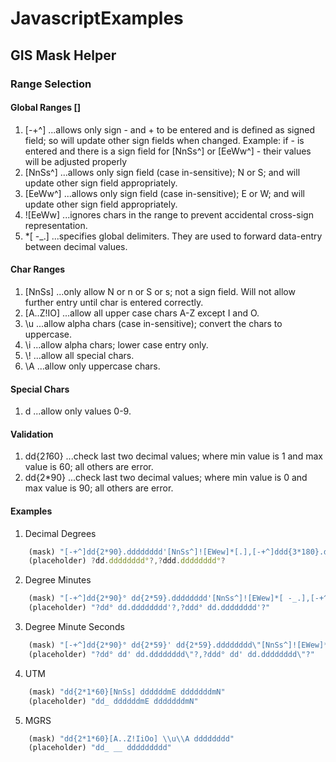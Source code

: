 # JavascriptExamples

## GIS Mask Helper

### Range Selection
#### Global Ranges []
1. [-+^]
...allows only sign - and + to be entered and is defined as signed field; so will update other sign fields when changed.  Example: if - is entered and there is a sign field for [NnSs^] or [EeWw^] - their values will be adjusted properly
2. [NnSs^]
...allows only sign field (case in-sensitive); N or S; and will update other sign field appropriately.
3. [EeWw^]
...allows only sign field (case in-sensitive); E or W; and will update other sign field appropriately.
4. ![EeWw]
...ignores chars in the range to prevent accidental cross-sign representation.
5. *[ -_.]
...specifies global delimiters.  They are used to forward data-entry between decimal values.

#### Char Ranges
1. [NnSs]
...only allow N or n or S or s; not a sign field.  Will not allow further entry until char is entered correctly.
2. [A..Z!IO]
...allow all upper case chars A-Z except I and O.
3. \\u
...allow alpha chars (case in-sensitive); convert the chars to uppercase.
4. \\i
...allow alpha chars; lower case entry only.
5. \\!
...allow all special chars.
6. \\A
...allow only uppercase chars.

#### Special Chars
1. d
...allow only values 0-9.

#### Validation
1. dd{2*1*60}
...check last two decimal values; where min value is 1 and max value is 60; all others are error.
2. dd{2*90}
...check last two decimal values; where min value is 0 and max value is 90; all others are error.

#### Examples
1. Decimal Degrees
```javascript
    (mask) "[-+^]dd{2*90}.dddddddd'[NnSs^]![EWew]*[.],[-+^]ddd{3*180}.dddddddd'[EWew^]![NSns]*[.]"
    (placeholder) ?dd.dddddddd°?,?ddd.dddddddd°?
```
2. Degree Minutes
```javascript
    (mask) "[-+^]dd{2*90}° dd{2*59}.dddddddd'[NnSs^]![EWew]*[ -_.],[-+^]ddd{3*180}° dd{2*59}.dddddddd'[EWew^]![NSns]*[ -_.]"
    (placeholder) "?dd° dd.dddddddd'?,?ddd° dd.dddddddd'?"
```
3. Degree Minute Seconds
```javascript
    (mask) "[-+^]dd{2*90}° dd{2*59}' dd{2*59}.dddddddd\"[NnSs^]![EWew]*[ -_.],[-+^]ddd{3*180}° dd{2*59}' dd{2*59}.dddddddd\"[EWew^]![NSns]*[ -_.]"
    (placeholder) "?dd° dd' dd.dddddddd\"?,?ddd° dd' dd.dddddddd\"?"
```
4. UTM
```javascript
    (mask) "dd{2*1*60}[NnSs] ddddddmE dddddddmN"
    (placeholder) "dd_ ddddddmE dddddddmN"
```
5. MGRS
```javascript
    (mask) "dd{2*1*60}[A..Z!IiOo] \\u\\A dddddddd"
    (placeholder) "dd_ __ ddddddddd"
```
